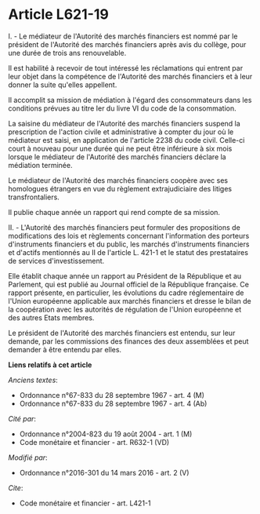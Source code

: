 # Article L621-19

I. - Le médiateur de l'Autorité des marchés financiers est nommé par le président de l'Autorité des marchés financiers après
avis du collège, pour une durée de trois ans renouvelable.

Il est habilité à recevoir de tout intéressé les réclamations qui entrent par leur objet dans la compétence de l'Autorité des
marchés financiers et à leur donner la suite qu'elles appellent.

Il accomplit sa mission de médiation à l'égard des consommateurs dans les conditions prévues au titre Ier du livre VI du code
de la consommation.

La saisine du médiateur de l'Autorité des marchés financiers suspend la prescription de l'action civile et administrative à
compter du jour où le médiateur est saisi, en application de l'article 2238 du code civil. Celle-ci court à nouveau pour une
durée qui ne peut être inférieure à six mois lorsque le médiateur de l'Autorité des marchés financiers déclare la médiation
terminée.

Le médiateur de l'Autorité des marchés financiers coopère avec ses homologues étrangers en vue du règlement extrajudiciaire
des litiges transfrontaliers.

Il publie chaque année un rapport qui rend compte de sa mission. 

II. - L'Autorité des marchés financiers peut formuler des propositions de modifications des lois et règlements concernant
l'information des porteurs d'instruments financiers et du public, les marchés d'instruments financiers et d'actifs mentionnés
au II de l'article L. 421-1 et le statut des prestataires de services d'investissement. 

Elle établit chaque année un rapport au Président de la République et au Parlement, qui est publié au Journal officiel de la
République française. Ce rapport présente, en particulier, les évolutions du cadre réglementaire de l'Union européenne
applicable aux marchés financiers et dresse le bilan de la coopération avec les autorités de régulation de l'Union européenne
et des autres Etats membres. 

Le président de l'Autorité des marchés financiers est entendu, sur leur demande, par les commissions des finances des deux
assemblées et peut demander à être entendu par elles.

**Liens relatifs à cet article**

_Anciens textes_:

  - Ordonnance n°67-833 du 28 septembre 1967 - art. 4 (M)
  - Ordonnance n°67-833 du 28 septembre 1967 - art. 4 (Ab)

_Cité par_:

  - Ordonnance n°2004-823 du 19 août 2004 - art. 1 (M)
  - Code monétaire et financier - art. R632-1 (VD)

_Modifié par_:

  - Ordonnance n°2016-301 du 14 mars 2016 - art. 2 (V)

_Cite_:

  - Code monétaire et financier - art. L421-1
